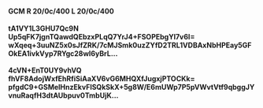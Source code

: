 #### GCM R 20/0c/400 L 20/0c/400
**tA1VY1L3GHU7Qc9N**<br/>**Up5qFK7jgnTQawdQEbzxPLqQ7YrJ4+FSOPEbgYl7v6I=**<br/>**wXqeq+3uuNZ5x0sJfZRK/7cMJSmk0uzZYfD2TRL1VDBAxNbHPEay5GFOkEA1ivkVyp7RYgc28wI6yBrL...**<br/><br/>
**4cVN+EnT0UY9vhVQ**<br/>**fhVF8AdojWxfEhRfiSiAaXV6vG6MHQXfJugxjPTOCKk=**<br/>**pfgdC9+GSMelHnzEkvFlSQkSkX+5g8W/E6mUWp7P5pVWvtVtf9qbggJYvnuRaqfH3dtAUbpuv0TmbUjK...**
